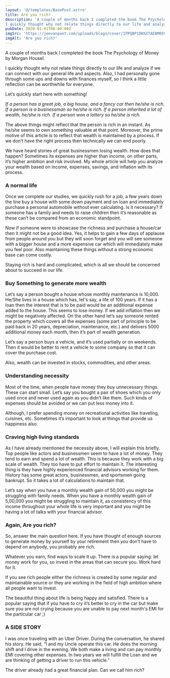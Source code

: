 ```yaml
---
layout: '@/templates/BasePost.astro'
title: Are you rich?
description: 'A couple of months back I completed the book The Psychology of Money by Morgan Housel.
I quickly thought why not relate things directly to our life and analyze if we can connect with our general life and aspects. Also, I had personally gone through some ups and downs with finances myself, so I think a little reflection can be worthwhile for everyone.'
pubDate: 2020-01-01T00:00:00Z
imgSrc: 'https://jeevanpant.com/uploads/blogs/cover/IPPQBP1DKKXTAEBM05VD/39eba99b285d45e36d1da2e50c14df41.jpg'
imgAlt: 'Are you rich?'
---
```


A couple of months back I completed the book The Psychology of Money by Morgan Housel.

I quickly thought why not relate things directly to our life and analyze if we can connect with our general life and aspects. Also, I had personally gone through some ups and downs with finances myself, so I think a little reflection can be worthwhile for everyone.

 

Let’s quickly start here with something!


*If a person has a great job, a big house, and a fancy car then he/she is rich.*
*If a person is a businessman so he/she is rich.*
*If a person inherited a lot of wealth, he/she is rich.*
*If a person won a lottery so he/she is rich.*

 

The above things might reflect that the person is rich in an instant. As he/she seems to own something valuable at that point. Moreover, the prime motive of this article is to reflect that wealth is maintained by a process. If we don’t have the right process then technically we can end poorly. 

We have heard stories of great businessmen losing wealth. How does that happen? Sometimes its expenses are higher than income, on other parts, it’s higher ambition and risk involved. My whole article will help you analyze your wealth based on income, expenses, savings, and inflation with its process.

 

### A normal life

Once we complete our studies, we quickly rush for a job, a few years down the line buy a house with some down payment and on loan and immediately purchase a personal automobile without ever calculating. Is it necessary? If someone has a family and needs to raise children then it’s reasonable as these can’t be compared from an economic standpoint.

Now if someone were to showcase the richness and purchase a house/car then it might not be a good idea. Yes, it helps to gain a few days of applause from people around you but they will soon forget and you will see someone with a bigger house and a more expensive car which will immediately make you feel poor. Also maintaining these things without a strong economic base can come costly.

Staying rich is hard and complicated, which is all we should be concerned about to succeed in our life. 

 

### Buy Something to generate more wealth

Let’s say a person bought a house whose monthly maintenance is 10,000. He/She lives in a house which has, let's say, a life of 100 years. If it has a loan then the interest that is to be paid would be an additional expense added to the house. This seems to lose money. If we add inflation then we might be negatively affected. On the other hand let’s say someone rented the property which covers all the expenses (some part of principle to be paid back in 20 years, depreciation, maintenance, etc.) and delivers 5000 additional money each month, then it’s part of wealth generation.

Let’s say a person buys a vehicle, and it’s used partially or on weekends. Then it would be better to rent a vehicle to some company so that it can cover the purchase cost.

Also, wealth can be invested in stocks, commodities, and other areas.

 

### Understanding necessity

Most of the time, when people have money they buy unnecessary things. These can start small. Let’s say you bought a pair of shoes which you only used once and never used again as you didn’t like them. Such kinds of expenses should be avoided or we can put less money into it.

Although, I prefer spending money on recreational activities like traveling, cuisines, etc. Sometimes it’s important to look at things that provide us happiness also.

 

### Craving high living standards

As I have already mentioned the necessity above, I will explain this briefly. Top people like actors and businessmen seem to have a lot of money. They tend to earn and spend a lot of wealth. This is because they work with a big scale of wealth. They too have to put effort to maintain it. The interesting thing is they have highly experienced financial advisors working for them. History has some great actors, businessmen, and sportsmen going bankrupt. So it takes a lot of calculations to maintain that.

Let’s say when you have a monthly wealth gain of 50,000 you might be struggling with family needs. When you have a monthly wealth gain of 5,00,000 you might be struggling to maintain it, as consistency of this income throughout your whole life is very important and you might be having a lot of talks with your financial advisor.

 

### Again, Are you rich?

So, answer the main question here. If you have thought of enough sources to generate money by yourself by your retirement then you don’t have to depend on anybody, you probably are rich.

Whatever you earn, find ways to scale it up. There is a popular saying: let money work for you, so invest in the areas that can secure you. Work hard for it.

If you see rich people either the richness is created by some regular and maintainable source or they are working in the field of high ambition where all people want to invest.


The beautiful thing about life is being happy and satisfied. There is a popular saying that if you have to cry it’s better to cry in the car but make sure you are not crying because you are unable to pay next month's EMI for the particular car ;)

 

### A SIDE STORY


I was once traveling with an Uber Driver. During the conversation, he shared his story. He said, “I and my Uncle operate this car. He does the morning shift and I drive in the evening. We both make a living and can pay monthly EMI covering other expenses. In two years we will fulfill the Loan and we are thinking of getting a driver to run this vehicle.” 

The driver already had a great financial plan. Can we call him rich?